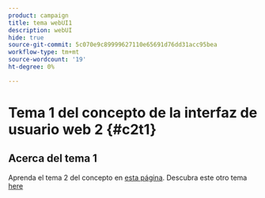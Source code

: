 ```yaml
---
product: campaign
title: tema webUI1
description: webUI
hide: true
source-git-commit: 5c070e9c89999627110e65691d76dd31acc95bea
workflow-type: tm+mt
source-wordcount: '19'
ht-degree: 0%

---
```


# Tema 1 del concepto de la interfaz de usuario web 2 {#c2t1}

## Acerca del tema 1

Aprenda el tema 2 del concepto en [esta página](topic2.md).
Descubra este otro tema [here](../../automation/workflow/about-workflows.md)